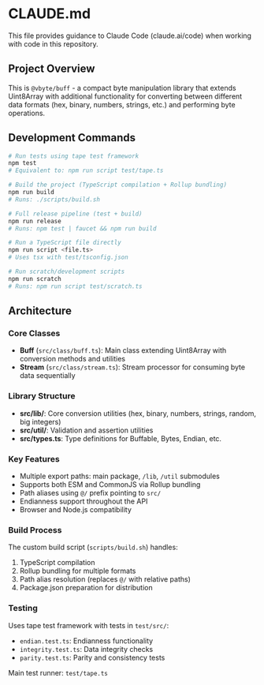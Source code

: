 # CLAUDE.md

This file provides guidance to Claude Code (claude.ai/code) when working with code in this repository.

## Project Overview

This is `@vbyte/buff` - a compact byte manipulation library that extends Uint8Array with additional functionality for converting between different data formats (hex, binary, numbers, strings, etc.) and performing byte operations.

## Development Commands

```bash
# Run tests using tape test framework
npm test
# Equivalent to: npm run script test/tape.ts

# Build the project (TypeScript compilation + Rollup bundling)
npm run build
# Runs: ./scripts/build.sh

# Full release pipeline (test + build)
npm run release
# Runs: npm test | faucet && npm run build

# Run a TypeScript file directly
npm run script <file.ts>
# Uses tsx with test/tsconfig.json

# Run scratch/development scripts
npm run scratch
# Runs: npm run script test/scratch.ts
```

## Architecture

### Core Classes
- **Buff** (`src/class/buff.ts`): Main class extending Uint8Array with conversion methods and utilities
- **Stream** (`src/class/stream.ts`): Stream processor for consuming byte data sequentially

### Library Structure
- **src/lib/**: Core conversion utilities (hex, binary, numbers, strings, random, big integers)
- **src/util/**: Validation and assertion utilities
- **src/types.ts**: Type definitions for Buffable, Bytes, Endian, etc.

### Key Features
- Multiple export paths: main package, `/lib`, `/util` submodules
- Supports both ESM and CommonJS via Rollup bundling
- Path aliases using `@/` prefix pointing to `src/`
- Endianness support throughout the API
- Browser and Node.js compatibility

### Build Process
The custom build script (`scripts/build.sh`) handles:
1. TypeScript compilation
2. Rollup bundling for multiple formats
3. Path alias resolution (replaces `@/` with relative paths)
4. Package.json preparation for distribution

### Testing
Uses tape test framework with tests in `test/src/`:
- `endian.test.ts`: Endianness functionality
- `integrity.test.ts`: Data integrity checks
- `parity.test.ts`: Parity and consistency tests

Main test runner: `test/tape.ts`